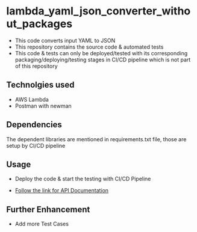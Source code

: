 # lambda_yaml_json_converter_without_packages

* This code converts input YAML to JSON
* This repository contains the source code & automated tests
* This code & tests can only be deployed/tested with its corresponding packaging/deploying/testing stages in CI/CD pipeline which is not part of this repository


## Technolgies used

* AWS Lambda
* Postman with newman

## Dependencies

The dependent libraries are mentioned in requirements.txt file, those are setup by CI/CD pipeline

## Usage

* Deploy the code & start the testing with CI/CD Pipeline

* [Follow the link for API Documentation](https://documenter.getpostman.com/view/1332921/UyrBkc4d)


## Further Enhancement
* Add more Test Cases